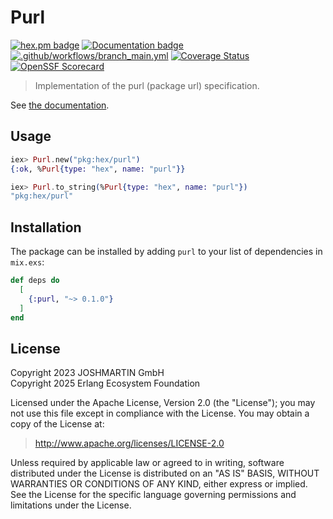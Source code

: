 # Purl

[![hex.pm badge](https://img.shields.io/badge/Package%20on%20hex.pm-informational)](https://hex.pm/packages/purl)
[![Documentation badge](https://img.shields.io/badge/Documentation-ff69b4)][docs]
[![.github/workflows/branch_main.yml](https://github.com/maennchen/purl/actions/workflows/branch_main.yml/badge.svg)](https://github.com/maennchen/purl/actions/workflows/branch_main.yml)
[![Coverage Status](https://coveralls.io/repos/github/maennchen/purl/badge.svg?branch=main)](https://coveralls.io/github/maennchen/purl?branch=main)
[![OpenSSF Scorecard](https://api.scorecard.dev/projects/github.com/maennchen/purl/badge)](https://scorecard.dev/viewer/?uri=github.com/maennchen/purl)

> Implementation of the purl (package url) specification.

See [the documentation][docs].

## Usage

```elixir
iex> Purl.new("pkg:hex/purl")
{:ok, %Purl{type: "hex", name: "purl"}}

iex> Purl.to_string(%Purl{type: "hex", name: "purl"})
"pkg:hex/purl"
```

## Installation

The package can be installed by adding `purl` to your list of dependencies in
`mix.exs`:

```elixir
def deps do
  [
    {:purl, "~> 0.1.0"}
  ]
end
```

## License

Copyright 2023 JOSHMARTIN GmbH  
Copyright 2025 Erlang Ecosystem Foundation

  Licensed under the Apache License, Version 2.0 (the "License");
  you may not use this file except in compliance with the License.
  You may obtain a copy of the License at:

  > <http://www.apache.org/licenses/LICENSE-2.0>

  Unless required by applicable law or agreed to in writing, software
  distributed under the License is distributed on an "AS IS" BASIS,
  WITHOUT WARRANTIES OR CONDITIONS OF ANY KIND, either express or implied.
  See the License for the specific language governing permissions and
  limitations under the License.

[docs]: https://hexdocs.pm/purl
